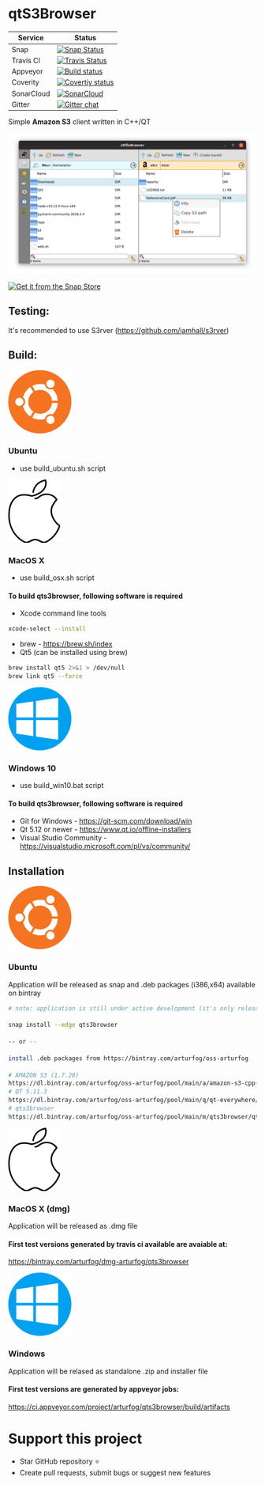 # qtS3Browser
| Service | Status                                         |
| ------- | ---------------------------------------------- |
| Snap | [![Snap Status](https://build.snapcraft.io/badge/arturfog/qtS3Browser.svg)](https://build.snapcraft.io/user/arturfog/qtS3Browser) |
| Travis CI | [![Travis Status](https://travis-ci.org/arturfog/qtS3Browser.svg?branch=master)](https://travis-ci.org/arturfog/qtS3Browser#) |
| Appveyor | [![Build status](https://ci.appveyor.com/api/projects/status/niv2eo6816w73tp9?svg=true)](https://ci.appveyor.com/project/arturfog/qts3browser) |
| Coverity | [![Covertiy status](https://scan.coverity.com/projects/16944/badge.svg)](https://scan.coverity.com/projects/arturfog-qts3browser) |
| SonarCloud | [![SonarCloud](https://sonarcloud.io/api/project_badges/measure?project=arturfog_qtS3Browser&metric=alert_status)](https://sonarcloud.io/dashboard?id=arturfog_qtS3Browser) |
| Gitter | [![Gitter chat](https://badges.gitter.im/gitterHQ/gitter.png)](https://gitter.im/qtS3Browser/community) |

Simple **Amazon S3** client written in C++/QT

![Main Window](https://github.com/arturfog/qtS3Browser/raw/master/assets/app_main.png)

[![Get it from the Snap Store](https://snapcraft.io/static/images/badges/en/snap-store-black.svg)](https://snapcraft.io/qts3browser)

## Testing:

It's recommended to use S3rver (https://github.com/jamhall/s3rver)

## Build:

![ubuntu](https://github.com/arturfog/qtS3Browser/raw/master/assets/128_ubuntu_icon.png)
### Ubuntu
- use build_ubuntu.sh script

![osx](https://github.com/arturfog/qtS3Browser/raw/master/assets/128_osx_icon.png)
### MacOS X 
- use build_osx.sh script
#### To build qts3browser, following software is required
- Xcode command line tools
```sh
xcode-select --install
```
- brew - https://brew.sh/index
- Qt5 (can be installed using brew)
```sh
brew install qt5 2>&1 > /dev/null
brew link qt5 --force
```

![windows10](https://github.com/arturfog/qtS3Browser/raw/master/assets/128_win10_icon.png)
### Windows 10
- use build_win10.bat script
#### To build qts3browser, following software is required
- Git for Windows - https://git-scm.com/download/win
- Qt 5.12 or newer - https://www.qt.io/offline-installers
- Visual Studio Community - https://visualstudio.microsoft.com/pl/vs/community/

## Installation

![ubuntu](https://github.com/arturfog/qtS3Browser/raw/master/assets/128_ubuntu_icon.png)
### Ubuntu
Application will be released as snap and .deb packages (i386,x64) available on bintray
```sh
# note: application is still under active development (it's only released in experimental 'edge' channel)

snap install --edge qts3browser

-- or --

install .deb packages from https://bintray.com/arturfog/oss-arturfog

# AMAZON S3 (1.7.28)
https://dl.bintray.com/arturfog/oss-arturfog/pool/main/a/amazon-s3-cpp-sdk/amazon-s3-cpp-sdk_1.7.28_amd64.deb
# QT 5.11.3
https://dl.bintray.com/arturfog/oss-arturfog/pool/main/q/qt-everywhere/qt-everywhere_5.11.3_amd64.deb
# qts3browser
https://dl.bintray.com/arturfog/oss-arturfog/pool/main/m/qts3browser/qts3browser_1.0.9_amd64.deb
```

![osx](https://github.com/arturfog/qtS3Browser/raw/master/assets/128_osx_icon.png)
### MacOS X (dmg)
Application will be released as .dmg file

#### First test versions generated by travis ci available are avaiable at:

https://bintray.com/arturfog/dmg-arturfog/qts3browser

![windows10](https://github.com/arturfog/qtS3Browser/raw/master/assets/128_win10_icon.png)
### Windows
Application will be relased as standalone .zip and installer file

#### First test versions are generated by appveyor jobs:

https://ci.appveyor.com/project/arturfog/qts3browser/build/artifacts

# Support this project
- Star GitHub repository :star:
- Create pull requests, submit bugs or suggest new features

